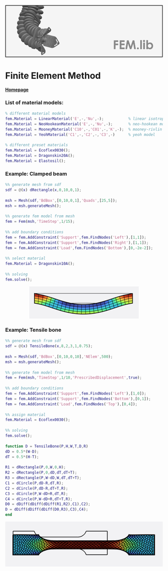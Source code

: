 <div align="center"> <img src="./src/fem.png" width="650"> </div>

# Finite Element Method

[**Homepage**](https://bjcaasenbrood.github.io/SorotokiCode/)

### List of material models:
```matlab
% different material models
fem.Material = LinearMaterial('E',-,'Nu',-);           % linear isotropic
fem.Material = NeoHookeanMaterial('E',-,'Nu',-);       % neo-hookean model
fem.Material = MooneyMaterial('C10',-,'C01',-,'K',-);  % mooney-rivlin model
fem.Material = YeohMaterial('C1',-,'C2',-,'C3',-)      % yeoh model
                            
% different preset materials
fem.Material = Ecoflex0030();
fem.Material = Dragonskin20A();   	 
fem.Material = Elastosil();   	 
```

### Example: Clamped beam 

```matlab
%% generate mesh from sdf
sdf = @(x) dRectangle(x,0,10,0,1);

msh = Mesh(sdf,'BdBox',[0,10,0,1],'Quads',[25,5]);
msh = msh.generateMesh();

%% generate fem model from mesh
fem = Fem(msh,'TimeStep',1/15);

%% add boundary conditions
fem = fem.AddConstraint('Support',fem.FindNodes('Left'),[1,1]);
fem = fem.AddConstraint('Support',fem.FindNodes('Right'),[1,1]);
fem = fem.AddConstraint('Load',fem.FindNodes('Bottom'),[0,-2e-2]);

%% select material
fem.Material = Dragonskin10A();

%% solving
fem.solve();

```
<div align="center"> <img src="./src/fem_beam.png" width="350"> </div>


### Example: Tensile bone
```matlab
%% generate mesh from sdf
sdf = @(x) TensileBone(x,8,2,3,1,0.75);

msh = Mesh(sdf,'BdBox',[0,10,0,10],'NElem',500);
msh = msh.generateMesh();

%% generate fem model from mesh
fem = Fem(msh,'TimeStep',1/10,'PrescribedDisplacement',true);

%% add boundary conditions
fem = fem.AddConstraint('Support',fem.FindNodes('Left'),[1,0]);
fem = fem.AddConstraint('Support',fem.FindNodes('Bottom'),[0,1]);
fem = fem.AddConstraint('Load',fem.FindNodes('Top'),[0,4]);

%% assign material
fem.Material = Ecoflex0030();

%% solving
fem.solve();

function D = TensileBone(P,H,W,T,D,R)
dD = 0.5*(W-D);
dT = 0.5*(H-T);

R1 = dRectangle(P,0,W,0,H);
R2 = dRectangle(P,0,dD,dT,dT+T);
R3 = dRectangle(P,W-dD,W,dT,dT+T);
C1 = dCircle(P,dD-R,dT,R);
C2 = dCircle(P,dD-R,dT+T,R);
C3 = dCircle(P,W-dD+R,dT,R);
C4 = dCircle(P,W-dD+R,dT+T,R);
D0 = dDiff(dDiff(dDiff(R1,R2),C1),C2);
D = dDiff(dDiff(dDiff(D0,R3),C3),C4);
end
```
<div align="center"> <img src="./src/fem_tensile.png" width="550"> </div>
